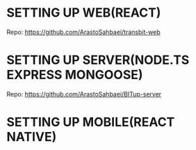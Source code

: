 # SETTING UP WEB(REACT)
Repo: https://github.com/ArastoSahbaei/transbit-web

# SETTING UP SERVER(NODE.TS EXPRESS MONGOOSE)
Repo: https://github.com/ArastoSahbaei/BITup-server

# SETTING UP MOBILE(REACT NATIVE)